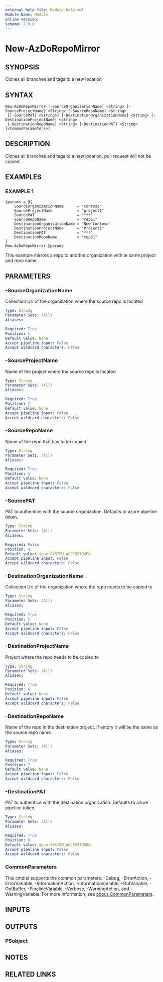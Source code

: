```yaml
---
external help file: Module-help.xml
Module Name: Module
online version:
schema: 2.0.0
---
```


# New-AzDoRepoMirror

## SYNOPSIS
Clones all branches and tags to a new location

## SYNTAX

```
New-AzDoRepoMirror [-SourceOrganizationName] <String> [-SourceProjectName] <String> [-SourceRepoName] <String>
 [[-SourcePAT] <String>] [-DestinationOrganizationName] <String> [-DestinationProjectName] <String>
 [-DestinationRepoName] <String> [-DestinationPAT] <String> [<CommonParameters>]
```

## DESCRIPTION
Clones all branches and tags to a new location.
pull request will not be copied.

## EXAMPLES

### EXAMPLE 1
```
$params = @{
    SourceOrganizationName      = "contoso"
    SourceProjectName           = "project1"
    SourcePAT                   = "***"
    SourceRepoName              = "repo1"
    DestinationOrganizationName = "New Contoso"
    DestinationProjectName      = "Project1"
    DestinationPAT              = "***"
    DestinationRepoName         = "repo1"
}
New-AzDoRepoMirror @params
```

This example mirrors a repo to another organization with te same project and repo name.

## PARAMETERS

### -SourceOrganizationName
Collection Uri of the organization where the source repo is located

```yaml
Type: String
Parameter Sets: (All)
Aliases:

Required: True
Position: 1
Default value: None
Accept pipeline input: False
Accept wildcard characters: False
```

### -SourceProjectName
Name of the project where the source repo is located

```yaml
Type: String
Parameter Sets: (All)
Aliases:

Required: True
Position: 2
Default value: None
Accept pipeline input: False
Accept wildcard characters: False
```

### -SourceRepoName
Name of the repo that has to be copied.

```yaml
Type: String
Parameter Sets: (All)
Aliases:

Required: True
Position: 3
Default value: None
Accept pipeline input: False
Accept wildcard characters: False
```

### -SourcePAT
PAT to authentice with the source organization.
Defaults to azure pipeline token.

```yaml
Type: String
Parameter Sets: (All)
Aliases:

Required: False
Position: 4
Default value: $env:SYSTEM_ACCESSTOKEN
Accept pipeline input: False
Accept wildcard characters: False
```

### -DestinationOrganizationName
Collection Uri of the organization where the repo needs to be copied to

```yaml
Type: String
Parameter Sets: (All)
Aliases:

Required: True
Position: 5
Default value: None
Accept pipeline input: False
Accept wildcard characters: False
```

### -DestinationProjectName
Project where the repo needs to be copied to

```yaml
Type: String
Parameter Sets: (All)
Aliases:

Required: True
Position: 6
Default value: None
Accept pipeline input: False
Accept wildcard characters: False
```

### -DestinationRepoName
Name of the repo in the destination project.
if empty it will be the same as the source repo name.

```yaml
Type: String
Parameter Sets: (All)
Aliases:

Required: True
Position: 7
Default value: None
Accept pipeline input: False
Accept wildcard characters: False
```

### -DestinationPAT
PAT to authentice with the destination organization.
Defaults to azure pipeline token.

```yaml
Type: String
Parameter Sets: (All)
Aliases:

Required: True
Position: 8
Default value: $env:SYSTEM_ACCESSTOKEN
Accept pipeline input: False
Accept wildcard characters: False
```

### CommonParameters
This cmdlet supports the common parameters: -Debug, -ErrorAction, -ErrorVariable, -InformationAction, -InformationVariable, -OutVariable, -OutBuffer, -PipelineVariable, -Verbose, -WarningAction, and -WarningVariable. For more information, see [about_CommonParameters](http://go.microsoft.com/fwlink/?LinkID=113216).

## INPUTS

## OUTPUTS

### PSobject
## NOTES

## RELATED LINKS
